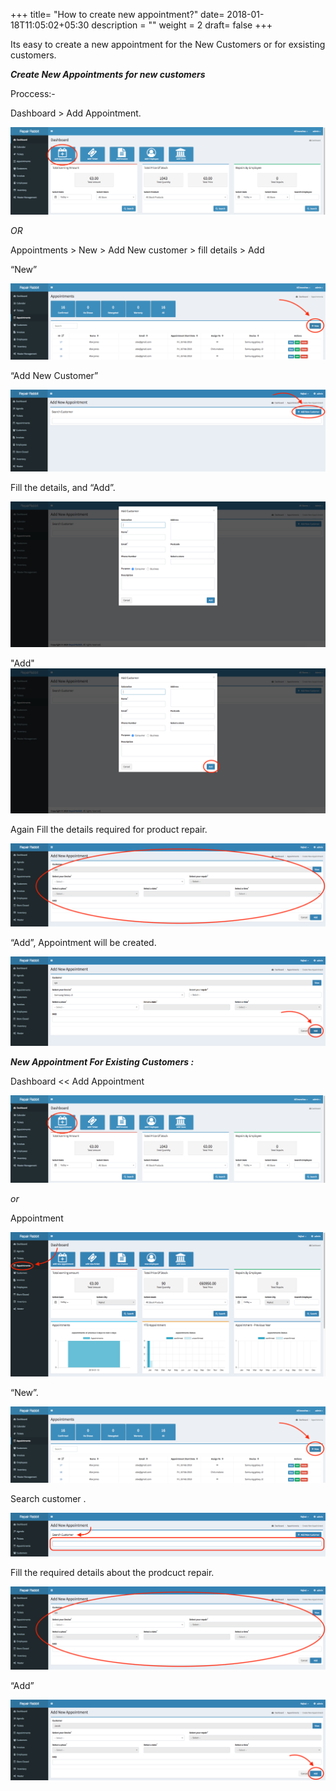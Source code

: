 +++
title= "How to create new appointment?"
date= 2018-01-18T11:05:02+05:30
description = ""
weight = 2
draft= false
+++



Its easy to create a new appointment for the New Customers or for exsisting customers.

_**Create New Appointments for new customers**_
 
Proccess:-

Dashboard > Add Appointment.

![dashboard add new appoinment](/images/appointments/dashboard_add_appointment.png)

 *OR* 

Appointments > New > Add New customer > fill details > Add


“New” 

![new appointment for new customer](/images/appointments/click_new.png)

“Add New Customer”

![new appointment for new customer](/images/appointments/appointment_newcustomer.png)

Fill the details, and “Add”.

![new appointment for new customer](/images/appointments/appointment_filldata.png)

"Add" 
![new appointment for new customer](/images/appointments/appointment_add.png)

Again Fill the details required for product repair. 

![new appointment for new customer6](/images/appointments/appointment_filldetail.png)

“Add”, Appointment will be created. 

![new appointment for new customer5](/images/appointments/appointment_clickadd.png)



_**New Appointment For Existing Customers :**_

Dashboard << Add Appointment

![dashboard add new appoinment](/images/appointments/dashboard_add_appointment.png)

*or*  

Appointment

![new appointment for existing customer](/images/appointments/appointment_goto.png)

“New”.

![new appointment for new customer](/images/appointments/click_new.png)

Search customer .

![new appointment for existing customer2](/images/appointments/appointntment_search.png)

Fill the required details about the prodcuct repair. 

![new appointment for existing customer2](/images/appointments/appointment_filldetail.png)

“Add”

![new appointment for existing customer2](/images/appointments/appointment_1clickadd.png)








